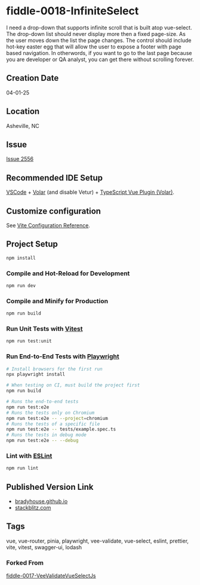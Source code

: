 fiddle-0018-InfiniteSelect
======

I need a drop-down that supports infinite scroll that is built atop vue-select. The drop-down list should never display more then a fixed page-size. As the user moves down the list the page changes. The control should include hot-key easter egg that will allow the user to expose a footer with page based navigation. In otherwords, if you want to go to the last page because you are developer or QA analyst, you can get there without scrolling forever.


## Creation Date

04-01-25


## Location

Asheville, NC


## Issue

[Issue 2556](https://github.com/bradyhouse/house/issues/2556)


## Recommended IDE Setup

[VSCode](https://code.visualstudio.com/) + [Volar](https://marketplace.visualstudio.com/items?itemName=Vue.volar) (and disable Vetur) + [TypeScript Vue Plugin (Volar)](https://marketplace.visualstudio.com/items?itemName=Vue.vscode-typescript-vue-plugin).

## Customize configuration

See [Vite Configuration Reference](https://vitejs.dev/config/).

## Project Setup

```sh
npm install
```

### Compile and Hot-Reload for Development

```sh
npm run dev
```

### Compile and Minify for Production

```sh
npm run build
```

### Run Unit Tests with [Vitest](https://vitest.dev/)

```sh
npm run test:unit
```

### Run End-to-End Tests with [Playwright](https://playwright.dev)

```sh
# Install browsers for the first run
npx playwright install

# When testing on CI, must build the project first
npm run build

# Runs the end-to-end tests
npm run test:e2e
# Runs the tests only on Chromium
npm run test:e2e -- --project=chromium
# Runs the tests of a specific file
npm run test:e2e -- tests/example.spec.ts
# Runs the tests in debug mode
npm run test:e2e -- --debug
```

### Lint with [ESLint](https://eslint.org/)

```sh
npm run lint
```

## Published Version Link

* [bradyhouse.github.io](https://bradyhouse.github.io/vue/fiddle-0018-InfiniteSelect/)
* [stackblitz.com](https://stackblitz.com/edit/vitejs-vite-6gvyr5zq?file=README.md)


## Tags

vue, vue-router, pinia, playwright, vee-validate, vue-select, eslint, prettier, vite, vitest, swagger-ui, lodash


### Forked From

[fiddle-0017-VeeValidateVueSelectJs](../fiddle-0017-VeeValidateVueSelectJs)
